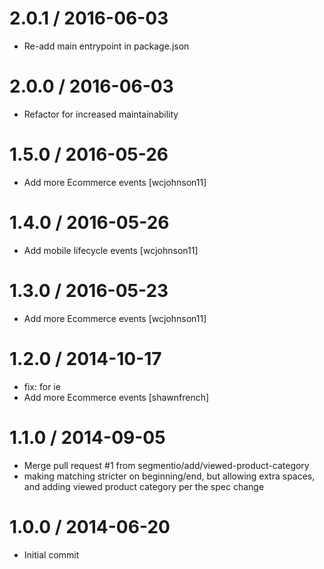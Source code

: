 2.0.1 / 2016-06-03
==================

 * Re-add main entrypoint in package.json


2.0.0 / 2016-06-03
==================

 * Refactor for increased maintainability

1.5.0 / 2016-05-26
==================

 * Add more Ecommerce events [wcjohnson11]

1.4.0 / 2016-05-26
==================

 * Add mobile lifecycle events [wcjohnson11]

1.3.0 / 2016-05-23
==================

 * Add more Ecommerce events [wcjohnson11]

1.2.0 / 2014-10-17
==================

 * fix: for ie
 * Add more Ecommerce events [shawnfrench]

1.1.0 / 2014-09-05
==================

  * Merge pull request #1 from segmentio/add/viewed-product-category
  * making matching stricter on beginning/end, but allowing extra spaces, and adding viewed product category per the spec change

1.0.0 / 2014-06-20
==================

 * Initial commit
